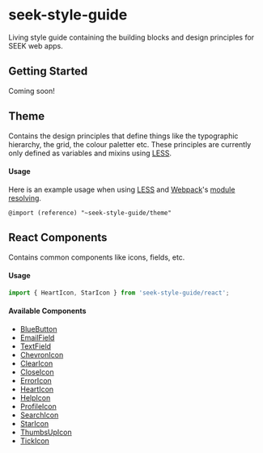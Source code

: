 seek-style-guide
================

Living style guide containing the building blocks and design principles for SEEK web apps.

## Getting Started
Coming soon!


## Theme
Contains the design principles that define things like the typographic hierarchy, the grid, the colour paletter etc. These principles are currently only defined as variables and mixins using [LESS](http://lesscss.org/).

#### Usage
Here is an example usage when using [LESS](http://lesscss.org/) and [Webpack](https://webpack.github.io/)'s [module resolving](https://webpack.github.io/docs/resolving.html#resolving-a-module-path).

```Less
@import (reference) "~seek-style-guide/theme"
```

## React Components
Contains common components like icons, fields, etc.

#### Usage

```js
import { HeartIcon, StarIcon } from 'seek-style-guide/react';
```

#### Available Components
- [BlueButton](./buttons/BlueButton)
- [EmailField](./fields/EmailField)
- [TextField](./fields/TextField)
- [ChevronIcon](./icons/ChevronIcon)
- [ClearIcon](./icons/ClearIcon)
- [CloseIcon](./icons/CloseIcon)
- [ErrorIcon](./icons/ErrorIcon)
- [HeartIcon](./icons/HeartIcon)
- [HelpIcon](./icons/HelpIcon)
- [ProfileIcon](./icons/ProfileIcon)
- [SearchIcon](./icons/SearchIcon)
- [StarIcon](./icons/StarIcon)
- [ThumbsUpIcon](./icons/ThumbsUpIcon)
- [TickIcon](./icons/TickIcon)
